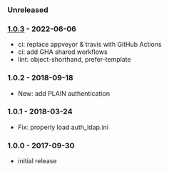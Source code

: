 
### Unreleased

### [1.0.3] - 2022-06-06

- ci: replace appveyor & travis with GitHub Actions
- ci: add GHA shared workflows
- lint: object-shorthand, prefer-template


### 1.0.2 - 2018-09-18

- New: add PLAIN authentication


### 1.0.1 - 2018-03-24

- Fix: properly load auth_ldap.ini


### 1.0.0 - 2017-09-30

- initial release


[1.0.3]: https://github.com/haraka/haraka-plugin-auth-ldap/releases/tag/1.0.3
